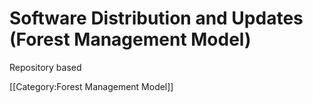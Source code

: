 # Software Distribution and Updates (Forest Management Model)

Repository based

[[Category:Forest Management Model]]
